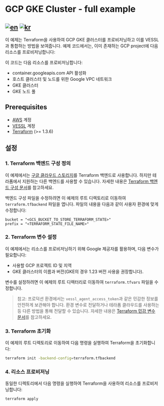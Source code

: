 # GCP GKE Cluster - full example
[![en](https://img.shields.io/badge/lang-en-brightgreen.svg)](README.md) [![kr](https://img.shields.io/badge/lang-kr-brightgreen.svg)](README-kr.md)
-------

이 예제는 Terraform을 사용하여 GCP GKE 클러스터를 프로비저닝하고 이를 VESSL과 통합하는 방법을 보여줍니다.
예제 코드에서는, 이미 존재하는 GCP project에 다음 리소스를 프로비저닝합니다:

이 코드는 다음 리소스를 프로비저닝합니다:
* container.googleapis.com API 활성화
* 호스트 클러스터 및 노드를 위한 Google VPC 네트워크
* GKE 클러스터
* GKE 노드 풀

## Prerequisites
* [AWS](https://console.aws.amazon.com/console/home) 계정
* [VESSL](https://vessl.ai/) 계정
* [Terraform](https://www.terraform.io/) (>= 1.3.6)

## 설정

### 1. Terraform 백엔드 구성 정의

이 예제에서는 [구글 클라우드 스토리지](https://developer.hashicorp.com/terraform/language/settings/backends/gcs)를 Terraform 백엔드로 사용합니다. 하지만 테라폼에서 지원하는 다른 백엔드를 사용할 수 있습니다. 자세한 내용은 [Terraform 백엔드 구성 문서](https://www.terraform.io/docs/language/settings/backends/index.html)를 참고하세요.

백엔드 구성 파일을 수정하려면 이 예제의 루트 디렉토리로 이동하여 `terraform.tfbackend` 파일을 엽니다. 파일의 내용을 다음과 같이 사용자 환경에 맞게 수정합니다:
```hcl
bucket = "<GCS_BUCKET_TO_STORE_TERRAFORM_STATE>"
prefix = "<TERRAFORM_STATE_FILE_NAME>"
```

### 2. Terraform 변수 설정

이 예제에서는 리소스를 프로비저닝하기 위해 Google 제공자를 활용하며, 다음 변수가 필요합니다:
* 사용할 GCP 프로젝트 ID 및 지역
* GKE 클러스터의 이름과 버전(GKE의 경우 1.23 버전 사용을 권장합니다).

변수를 설정하려면 이 예제의 루트 디렉터리로 이동하여 `terraform.tfvars` 파일을 수정합니다.

> 참고: 프로덕션 환경에서는 `vessl_agent_access_token`과 같은 민감한 정보를 안전하게 보관해야 합니다. 환경 변수로 전달하거나 테라폼 클라우드를 사용하는 등 다른 방법을 통해 전달할 수 있습니다. 자세한 내용은 [Terraform 민감 변수 문서](https://developer.hashicorp.com/terraform/tutorials/configuration-language/sensitive-variables#set-values-with-variables)를 참고하세요.

### 3. Terraform 초기화

이 예제의 루트 디렉토리로 이동하여 다음 명령을 실행하여 Terraform을 초기화합니다:
```bash
terraform init -backend-config=terraform.tfbackend
```

### 4. 리소스 프로비저닝

동일한 디렉토리에서 다음 명령을 실행하여 Terraform을 사용하여 리소스를 프로비저닝합니다:
```bash
terraform apply
```
